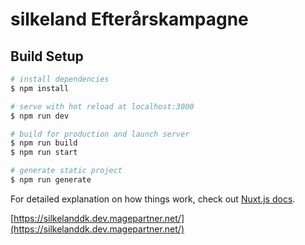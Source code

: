 # silkeland Efterårskampagne

## Build Setup

```bash
# install dependencies
$ npm install

# serve with hot reload at localhost:3000
$ npm run dev

# build for production and launch server
$ npm run build
$ npm run start

# generate static project
$ npm run generate
```

For detailed explanation on how things work, check out [Nuxt.js docs](https://nuxtjs.org).

[https://silkelanddk.dev.magepartner.net/](https://silkelanddk.dev.magepartner.net/)